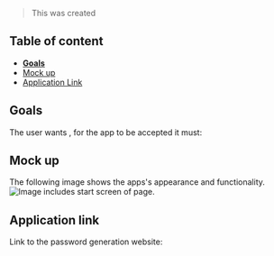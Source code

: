 >This was created 

## Table of content

- [**Goals**](#goals)
- [Mock up](#mock-up)
- [Application Link](#application-link)


## Goals
The user wants , for the app to be accepted it must:


## Mock up
The following image shows the apps's appearance and functionality.
![Image includes start screen of page.]()


## Application link
Link to the password generation website: 


